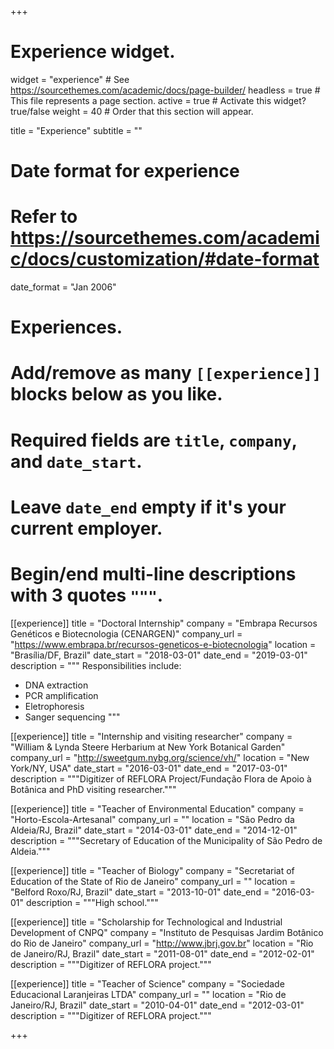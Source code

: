 +++
# Experience widget.
widget = "experience"  # See https://sourcethemes.com/academic/docs/page-builder/
headless = true  # This file represents a page section.
active = true  # Activate this widget? true/false
weight = 40  # Order that this section will appear.

title = "Experience"
subtitle = ""

# Date format for experience
#   Refer to https://sourcethemes.com/academic/docs/customization/#date-format
date_format = "Jan 2006"

# Experiences.
#   Add/remove as many `[[experience]]` blocks below as you like.
#   Required fields are `title`, `company`, and `date_start`.
#   Leave `date_end` empty if it's your current employer.
#   Begin/end multi-line descriptions with 3 quotes `"""`.
[[experience]]
  title = "Doctoral Internship"
  company = "Embrapa Recursos Genéticos e Biotecnologia (CENARGEN)"
  company_url = "https://www.embrapa.br/recursos-geneticos-e-biotecnologia"
  location = "Brasília/DF, Brazil"
  date_start = "2018-03-01"
  date_end = "2019-03-01"
  description = """
  Responsibilities include:
  
  * DNA extraction
  * PCR amplification
  * Eletrophoresis
  * Sanger sequencing
  """

[[experience]]
  title = "Internship and visiting researcher"
  company = "William & Lynda Steere Herbarium at New York Botanical Garden"
  company_url = "http://sweetgum.nybg.org/science/vh/"
  location = "New York/NY, USA"
  date_start = "2016-03-01"
  date_end = "2017-03-01"
  description = """Digitizer of REFLORA Project/Fundação Flora de Apoio à Botânica and PhD visiting researcher."""

[[experience]]
  title = "Teacher of Environmental Education"
  company = "Horto-Escola-Artesanal"
  company_url = ""
  location = "São Pedro da Aldeia/RJ, Brazil"
  date_start = "2014-03-01"
  date_end = "2014-12-01"
  description = """Secretary of Education of the Municipality of São Pedro de Aldeia."""

[[experience]]
  title = "Teacher of Biology"
  company = "Secretariat of Education of the State of Rio de Janeiro"
  company_url = ""
  location = "Belford Roxo/RJ, Brazil"
  date_start = "2013-10-01"
  date_end = "2016-03-01"
  description = """High school."""

[[experience]]
  title = "Scholarship for Technological and Industrial Development of CNPQ"
  company = "Instituto de Pesquisas Jardim Botânico do Rio de Janeiro"
  company_url = "http://www.jbrj.gov.br"
  location = "Rio de Janeiro/RJ, Brazil"
  date_start = "2011-08-01"
  date_end = "2012-02-01"
  description = """Digitizer of REFLORA project."""

[[experience]]
  title = "Teacher of Science"
  company = "Sociedade Educacional Laranjeiras LTDA"
  company_url = ""
  location = "Rio de Janeiro/RJ, Brazil"
  date_start = "2010-04-01"
  date_end = "2012-03-01"
  description = """Digitizer of REFLORA project."""
  
+++
